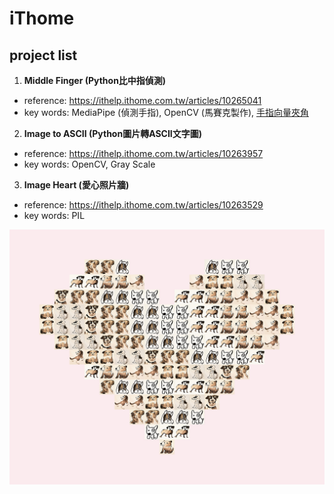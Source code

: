 # iThome

## project list

1. **Middle Finger (Python比中指偵測)**

- reference: https://ithelp.ithome.com.tw/articles/10265041
- key words: MediaPipe (偵測手指), OpenCV (馬賽克製作), [手指向量夾角](https://codechina.csdn.net/EricLee/handpose_x/-/issues/3)

2. **Image to ASCII (Python圖片轉ASCII文字圖)**

- reference: https://ithelp.ithome.com.tw/articles/10263957
- key words: OpenCV, Gray Scale

3. **Image Heart (愛心照片牆)**

- reference: https://ithelp.ithome.com.tw/articles/10263529
- key words: PIL

![dog heart](image-heart.jpg)

